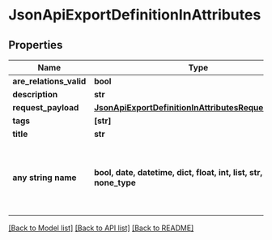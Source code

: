# JsonApiExportDefinitionInAttributes


## Properties
Name | Type | Description | Notes
------------ | ------------- | ------------- | -------------
**are_relations_valid** | **bool** |  | [optional] 
**description** | **str** |  | [optional] 
**request_payload** | [**JsonApiExportDefinitionInAttributesRequestPayload**](JsonApiExportDefinitionInAttributesRequestPayload.md) |  | [optional] 
**tags** | **[str]** |  | [optional] 
**title** | **str** |  | [optional] 
**any string name** | **bool, date, datetime, dict, float, int, list, str, none_type** | any string name can be used but the value must be the correct type | [optional]

[[Back to Model list]](../README.md#documentation-for-models) [[Back to API list]](../README.md#documentation-for-api-endpoints) [[Back to README]](../README.md)


